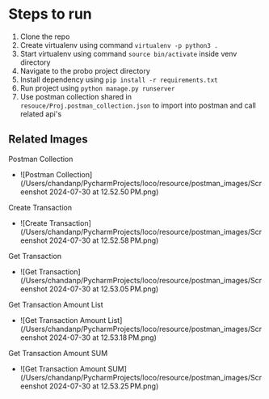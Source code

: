 # Steps to run
1. Clone the repo
2. Create virtualenv using command `virtualenv -p python3 .`
3. Start virtualenv using command `source bin/activate` inside venv directory
4. Navigate to the probo project directory
5. Install dependency using `pip install -r requirements.txt`
6. Run project using `python manage.py runserver`
7. Use postman collection shared in `resouce/Proj.postman_collection.json` to import into postman and call related api's

## Related Images

Postman Collection
* ![Postman Collection](/Users/chandanp/PycharmProjects/loco/resource/postman_images/Screenshot 2024-07-30 at 12.52.50 PM.png)

Create Transaction
* ![Create Transaction](/Users/chandanp/PycharmProjects/loco/resource/postman_images/Screenshot 2024-07-30 at 12.52.58 PM.png)

Get Transaction
* ![Get Transaction](/Users/chandanp/PycharmProjects/loco/resource/postman_images/Screenshot 2024-07-30 at 12.53.05 PM.png)

Get Transaction Amount List
* ![Get Transaction Amount List](/Users/chandanp/PycharmProjects/loco/resource/postman_images/Screenshot 2024-07-30 at 12.53.18 PM.png)

Get Transaction Amount SUM
* ![Get Transaction Amount SUM](/Users/chandanp/PycharmProjects/loco/resource/postman_images/Screenshot 2024-07-30 at 12.53.25 PM.png)